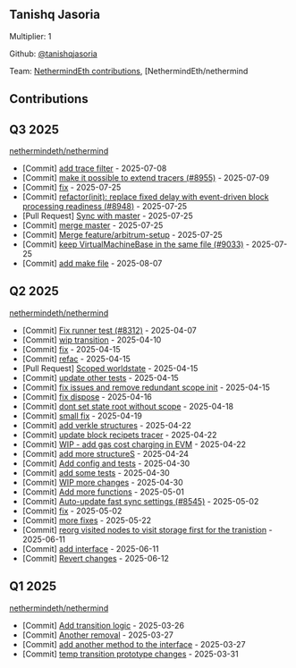 
## Tanishq Jasoria
Multiplier: 1

Github: [@tanishqjasoria](https://github.com/tanishqjasoria)

Team: [NethermindEth contributions](https://github.com/tanishqjasoria?org=NethermindEth), [NethermindEth/nethermind

## Contributions

## Q3 2025


[nethermindeth/nethermind](https://github.com/nethermindeth/nethermind)
* [Commit] [add trace filter](https://github.com/NethermindEth/nethermind/commit/066cf49a2222ed2e8079fec4cd2f63db04f2f9de) - 2025-07-08
* [Commit] [make it possible to extend tracers (#8955)](https://github.com/NethermindEth/nethermind/commit/10bb626a72078f3edde4fb01653a719e2d891712) - 2025-07-09
* [Commit] [fix](https://github.com/NethermindEth/nethermind/commit/20b5eea53b906e8a60a10bbf45cf7a00920a8f77) - 2025-07-25
* [Commit] [refactor(init): replace fixed delay with event-driven block processing readiness (#8948)](https://github.com/NethermindEth/nethermind/commit/3e549ad2da9a87e3ab37779a7394f0de5c1d7113) - 2025-07-25
* [Pull Request] [Sync with master](https://github.com/NethermindEth/nethermind/pull/9035) - 2025-07-25
* [Commit] [merge master](https://github.com/NethermindEth/nethermind/commit/002f0e38d637477e7c1e929aa6a8a1cd289afd12) - 2025-07-25
* [Commit] [Merge feature/arbitrum-setup](https://github.com/NethermindEth/nethermind/commit/eb728975dd69f3a2cd1300b35ffbba42fa2d3cd9) - 2025-07-25
* [Commit] [keep VirtualMachineBase in the same file (#9033)](https://github.com/NethermindEth/nethermind/commit/70a269eeb34126a01a2a7d34955721aa5386a4b9) - 2025-07-25
* [Commit] [add make file](https://github.com/NethermindEth/nethermind/commit/23e80b53e988683206338abe17fc57af1d8ca4f8) - 2025-08-07
## Q2 2025


[nethermindeth/nethermind](https://github.com/nethermindeth/nethermind)
* [Commit] [Fix runner test (#8312)](https://github.com/NethermindEth/nethermind/commit/66f55c99f3941421efcbecc9697918e88c21d360) - 2025-04-07
* [Commit] [wip transition](https://github.com/NethermindEth/nethermind/commit/6413cdb89d041bd083f135ad631cb491683989be) - 2025-04-10
* [Commit] [fix](https://github.com/NethermindEth/nethermind/commit/5a4edd73025258a0cb6d40e652cb2ebcec516a5d) - 2025-04-15
* [Commit] [refac](https://github.com/NethermindEth/nethermind/commit/ced9bcc1a77831194a6b7401611de4eec89b2937) - 2025-04-15
* [Pull Request] [Scoped worldstate](https://github.com/NethermindEth/nethermind/pull/8525) - 2025-04-15
* [Commit] [update other tests](https://github.com/NethermindEth/nethermind/commit/6001a7486735d83a4cae98b1bad208a2580497e1) - 2025-04-15
* [Commit] [fix issues and remove redundant scope init](https://github.com/NethermindEth/nethermind/commit/fe236841783500bf2e3e604aa8643f25b9a5c65c) - 2025-04-15
* [Commit] [fix dispose](https://github.com/NethermindEth/nethermind/commit/37445ba31cc0dff57f251336561210843abe2473) - 2025-04-16
* [Commit] [dont set state root without scope](https://github.com/NethermindEth/nethermind/commit/670a7a80885e5ed84452cdb5e397da7e0b9cb6d9) - 2025-04-18
* [Commit] [small fix](https://github.com/NethermindEth/nethermind/commit/05952dc3800b9619c26792a663d46fe0d7b395f9) - 2025-04-19
* [Commit] [add verkle structures](https://github.com/NethermindEth/nethermind/commit/6a09c27675cd2b2921db015a644628848323fb3b) - 2025-04-22
* [Commit] [update block recipets tracer](https://github.com/NethermindEth/nethermind/commit/5a26a8bee9517a879914de6549552dcd740899fe) - 2025-04-22
* [Commit] [WIP - add gas cost charging in EVM](https://github.com/NethermindEth/nethermind/commit/fa2c26f184663970167244728dbd1ef35a5169e5) - 2025-04-22
* [Commit] [add more structureS](https://github.com/NethermindEth/nethermind/commit/8a1841c7f9cb7c9b9c95d4042edd7a16dbdf489e) - 2025-04-24
* [Commit] [Add config and tests](https://github.com/NethermindEth/nethermind/commit/40695644bcf52601563b519f9667a772185e4e31) - 2025-04-30
* [Commit] [add some tests](https://github.com/NethermindEth/nethermind/commit/e7d99a5cf0f5f8af4cfee7e3aaa360178769274d) - 2025-04-30
* [Commit] [WIP more changes](https://github.com/NethermindEth/nethermind/commit/c55aed6cd9184784369757139ce0938bb76424f1) - 2025-04-30
* [Commit] [Add more functions](https://github.com/NethermindEth/nethermind/commit/197820207fdf4bd01c42d1aeb59abd352961b384) - 2025-05-01
* [Commit] [Auto-update fast sync settings (#8545)](https://github.com/NethermindEth/nethermind/commit/fdb0d5d08c57042b87ade33e0aa54109b463b736) - 2025-05-02
* [Commit] [fix](https://github.com/NethermindEth/nethermind/commit/7afffa2ebc77635cc2e7c5cdc1531c6350ec1d12) - 2025-05-02
* [Commit] [more fixes](https://github.com/NethermindEth/nethermind/commit/8117ddbe5afec332dd1b6244ff2508e261cc03d8) - 2025-05-22
* [Commit] [reorg visited nodes to visit storage first for the tranistion](https://github.com/NethermindEth/nethermind/commit/873795048cd3db200d9124669bbea09c4c65ede1) - 2025-06-11
* [Commit] [add interface](https://github.com/NethermindEth/nethermind/commit/7e2548231b4b83a10580b0cb0e08269ddda0b145) - 2025-06-11
* [Commit] [Revert changes](https://github.com/NethermindEth/nethermind/commit/7371ed57a2f2003b5f1ff97112499b20d7b1ba44) - 2025-06-12
## Q1 2025

[nethermindeth/nethermind](https://github.com/nethermindeth/nethermind)
* [Commit] [Add transition logic](https://github.com/NethermindEth/nethermind/commit/644a8134765334d43802f103c7e5aa8005257f55) - 2025-03-26
* [Commit] [Another removal](https://github.com/NethermindEth/nethermind/commit/147fdfc282358edc95aa60a2f5117a5010fb38f0) - 2025-03-27
* [Commit] [add another method to the interface](https://github.com/NethermindEth/nethermind/commit/d3da0cf006e805bb1cc2f6d8d63b8fefcf4e2896) - 2025-03-27
* [Commit] [temp transition prototype changes](https://github.com/NethermindEth/nethermind/commit/ab44dd2d94f9f94fcf3f9eb31c389db00121feea) - 2025-03-31
